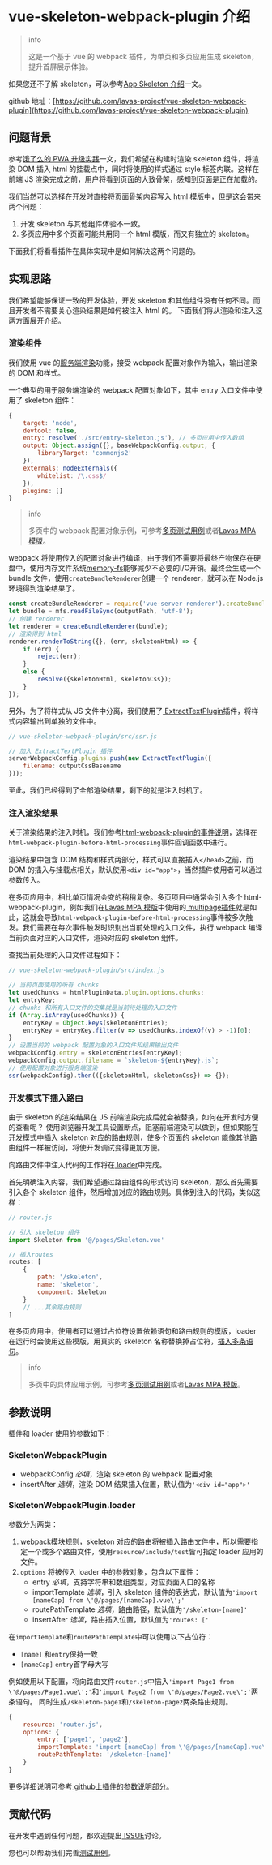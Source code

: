 # vue-skeleton-webpack-plugin 介绍

> info
>
> 这是一个基于 vue 的 webpack 插件，为单页和多页应用生成 skeleton，提升首屏展示体验。

如果您还不了解 skeleton，可以参考[App Skeleton 介绍](https://lavas.baidu.com/guide/vue/doc/vue/advanced/skeleton)一文。

github 地址：[https://github.com/lavas-project/vue-skeleton-webpack-plugin](https://github.com/lavas-project/vue-skeleton-webpack-plugin)

## 问题背景

参考[饿了么的 PWA 升级实践](https://huangxuan.me/2017/07/12/upgrading-eleme-to-pwa/#在构建时使用-vue-预渲染骨架屏)一文，我们希望在构建时渲染 skeleton 组件，将渲染 DOM 插入 html 的挂载点中，同时将使用的样式通过 style 标签内联。这样在前端 JS 渲染完成之前，用户将看到页面的大致骨架，感知到页面是正在加载的。

我们当然可以选择在开发时直接将页面骨架内容写入 html 模版中，但是这会带来两个问题：
1. 开发 skeleton 与其他组件体验不一致。
2. 多页应用中多个页面可能共用同一个 html 模版，而又有独立的 skeleton。

下面我们将看看插件在具体实现中是如何解决这两个问题的。

## 实现思路

我们希望能够保证一致的开发体验，开发 skeleton 和其他组件没有任何不同。而且开发者不需要关心渲染结果是如何被注入 html 的。
下面我们将从渲染和注入这两方面展开介绍。

### 渲染组件

我们使用 vue 的[服务端渲染](https://ssr.vuejs.org/zh/)功能，接受 webpack 配置对象作为输入，输出渲染的 DOM 和样式。

一个典型的用于服务端渲染的 webpack 配置对象如下，其中 entry 入口文件中使用了 skeleton 组件：
```js
{
    target: 'node',
    devtool: false,
    entry: resolve('./src/entry-skeleton.js'), // 多页应用中传入数组
    output: Object.assign({}, baseWebpackConfig.output, {
        libraryTarget: 'commonjs2'
    }),
    externals: nodeExternals({
        whitelist: /\.css$/
    }),
    plugins: []
}
```

> info
>
> 多页中的 webpack 配置对象示例，可参考[多页测试用例](https://github.com/lavas-project/vue-skeleton-webpack-plugin/tree/master/examples/multipage)或者[Lavas MPA 模版](https://github.com/lavas-project/lavas-template-vue-mpa)。

webpack 将使用传入的配置对象进行编译，由于我们不需要将最终产物保存在硬盘中，使用内存文件系统[memory-fs](https://github.com/webpack/memory-fs)能够减少不必要的I/O开销。最终会生成一个 bundle 文件，使用`createBundleRenderer`创建一个 renderer，就可以在 Node.js 环境得到渲染结果了。

```js
const createBundleRenderer = require('vue-server-renderer').createBundleRenderer;
let bundle = mfs.readFileSync(outputPath, 'utf-8');
// 创建 renderer
let renderer = createBundleRenderer(bundle);
// 渲染得到 html
renderer.renderToString({}, (err, skeletonHtml) => {
    if (err) {
        reject(err);
    }
    else {
        resolve({skeletonHtml, skeletonCss});
    }
});
```

另外，为了将样式从 JS 文件中分离，我们使用了[ ExtractTextPlugin](https://github.com/webpack-contrib/extract-text-webpack-plugin)插件，将样式内容输出到单独的文件中。
```js
// vue-skeleton-webpack-plugin/src/ssr.js

// 加入 ExtractTextPlugin 插件
serverWebpackConfig.plugins.push(new ExtractTextPlugin({
    filename: outputCssBasename
}));
```

至此，我们已经得到了全部渲染结果，剩下的就是注入时机了。

### 注入渲染结果

关于渲染结果的注入时机，我们参考[html-webpack-plugin的事件说明](https://github.com/jantimon/html-webpack-plugin#events)，选择在`html-webpack-plugin-before-html-processing`事件回调函数中进行。

渲染结果中包含 DOM 结构和样式两部分，样式可以直接插入`</head>`之前，而 DOM 的插入与挂载点相关，默认使用`<div id="app">`，当然插件使用者可以通过参数传入。

在多页应用中，相比单页情况会变的稍稍复杂。多页项目中通常会引入多个 html-webpack-plugin，例如我们在[Lavas MPA 模版](https://github.com/lavas-project/lavas-template-vue-mpa)中使用的[ multipage插件](https://github.com/mutualofomaha/multipage-webpack-plugin)就是如此，这就会导致`html-webpack-plugin-before-html-processing`事件被多次触发。我们需要在每次事件触发时识别出当前处理的入口文件，执行 webpack 编译当前页面对应的入口文件，渲染对应的 skeleton 组件。

查找当前处理的入口文件过程如下：
```js
// vue-skeleton-webpack-plugin/src/index.js

// 当前页面使用的所有 chunks
let usedChunks = htmlPluginData.plugin.options.chunks;
let entryKey;
// chunks 和所有入口文件的交集就是当前待处理的入口文件
if (Array.isArray(usedChunks)) {
    entryKey = Object.keys(skeletonEntries);
    entryKey = entryKey.filter(v => usedChunks.indexOf(v) > -1)[0];
}
// 设置当前的 webpack 配置对象的入口文件和结果输出文件
webpackConfig.entry = skeletonEntries[entryKey];
webpackConfig.output.filename = `skeleton-${entryKey}.js`;
// 使用配置对象进行服务端渲染
ssr(webpackConfig).then(({skeletonHtml, skeletonCss}) => {});
```

### 开发模式下插入路由

由于 skeleton 的渲染结果在 JS 前端渲染完成后就会被替换，如何在开发时方便的查看呢？
使用浏览器开发工具设置断点，阻塞前端渲染可以做到，但如果能在开发模式中插入 skeleton 对应的路由规则，使多个页面的 skeleton 能像其他路由组件一样被访问，将使开发调试变得更加方便。

向路由文件中注入代码的工作将在[ loader](https://github.com/lavas-project/vue-skeleton-webpack-plugin/blob/master/src/loader.js)中完成。

首先明确注入内容，我们希望通过路由组件的形式访问 skeleton，那么首先需要引入各个 skeleton 组件，然后增加对应的路由规则。具体到注入的代码，类似这样：
```js
// router.js

// 引入 skeleton 组件
import Skeleton from '@/pages/Skeleton.vue'

// 插入routes
routes: [
    {
        path: '/skeleton',
        name: 'skeleton',
        component: Skeleton
    }
    // ...其余路由规则
]
```

在多页应用中，使用者可以通过占位符设置依赖语句和路由规则的模版，loader 在运行时会使用这些模版，用真实的 skeleton 名称替换掉占位符，[插入多条语句](https://github.com/lavas-project/vue-skeleton-webpack-plugin/blob/master/src/loader.js#L27-L39)。

> info
>
> 多页中的具体应用示例，可参考[多页测试用例](https://github.com/lavas-project/vue-skeleton-webpack-plugin/tree/master/examples/multipage)或者[Lavas MPA 模版](https://github.com/lavas-project/lavas-template-vue-mpa)。

## 参数说明

插件和 loader 使用的参数如下：

### SkeletonWebpackPlugin

- webpackConfig *必填*，渲染 skeleton 的 webpack 配置对象
- insertAfter *选填*，渲染 DOM 结果插入位置，默认值为`'<div id="app">'`

### SkeletonWebpackPlugin.loader

参数分为两类：
1. [ webpack模块规则](https://doc.webpack-china.org/configuration/module/#rule)，skeleton 对应的路由将被插入路由文件中，所以需要指定一个或多个路由文件，使用`resource/include/test`皆可指定 loader 应用的文件。
2. `options` 将被传入 loader 中的参数对象，包含以下属性：
    - entry *必填*，支持字符串和数组类型，对应页面入口的名称
    - importTemplate *选填*，引入 skeleton 组件的表达式，默认值为`'import [nameCap] from \'@/pages/[nameCap].vue\';'`
    - routePathTemplate *选填*，路由路径，默认值为`'/skeleton-[name]'`
    - insertAfter *选填*，路由插入位置，默认值为`'routes: ['`

在`importTemplate`和`routePathTemplate`中可以使用以下占位符：
- `[name]` 和`entry`保持一致
- `[nameCap]` `entry`首字母大写

例如使用以下配置，将向路由文件`router.js`中插入`'import Page1 from \'@/pages/Page1.vue\';'`和`'import Page2 from \'@/pages/Page2.vue\';'`两条语句。
同时生成`/skeleton-page1`和`/skeleton-page2`两条路由规则。
```js
{
    resource: 'router.js',
    options: {
        entry: ['page1', 'page2'],
        importTemplate: 'import [nameCap] from \'@/pages/[nameCap].vue\';',
        routePathTemplate: '/skeleton-[name]'
    }
}
```

更多详细说明可参考[ github上插件的参数说明部分](https://github.com/lavas-project/vue-skeleton-webpack-plugin#参数说明)。

## 贡献代码

在开发中遇到任何问题，都欢迎提出[ ISSUE](https://github.com/lavas-project/vue-skeleton-webpack-plugin/issues)讨论。

您也可以帮助我们完善[测试用例](https://github.com/lavas-project/vue-skeleton-webpack-plugin/tree/master/examples)。
